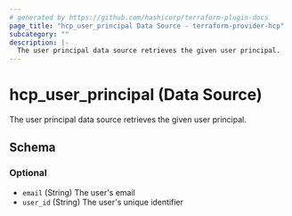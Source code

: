 ```yaml
---
# generated by https://github.com/hashicorp/terraform-plugin-docs
page_title: "hcp_user_principal Data Source - terraform-provider-hcp"
subcategory: ""
description: |-
  The user principal data source retrieves the given user principal.
---
```


# hcp_user_principal (Data Source)

The user principal data source retrieves the given user principal.



<!-- schema generated by tfplugindocs -->
## Schema

### Optional

- `email` (String) The user's email
- `user_id` (String) The user's unique identifier
